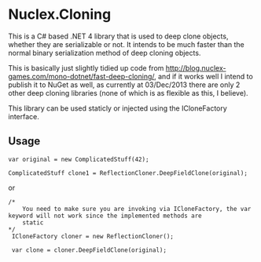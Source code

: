 Nuclex.Cloning
==============

This is a C# based .NET 4 library that is used to deep clone objects, whether they are serializable or not. 
It intends to be much faster than the normal binary serialization method of deep cloning objects.

This is basically just slightly tidied up code from http://blog.nuclex-games.com/mono-dotnet/fast-deep-cloning/, and 
if it works well I intend to publish it to NuGet as well, as currently at 03/Dec/2013 there are only 2 other deep cloning libraries (none of which is as flexible as this, I believe).

This library can be used staticly or injected using the ICloneFactory interface.

Usage
--------------

    var original = new ComplicatedStuff(42);

	ComplicatedStuff clone1 = ReflectionCloner.DeepFieldClone(original);

or

    /* 
        You need to make sure you are invoking via ICloneFactory, the var keyword will not work since the implemented methods are 
        static 
    */
	 ICloneFactory cloner = new ReflectionCloner(); 
	 
	 var clone = cloner.DeepFieldClone(original);